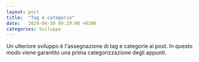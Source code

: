 ```yaml
---
layout: post
title:  "Tag e categorie"
date:   2024-04-30 09:29:00 +0200
categories: Sviluppo
---
```

Un ulteriore sviluppo è l'assegnazione di tag e categorie ai post. In questo modo viene garantito una prima categorizzazione degli appunti.

